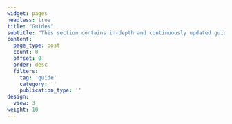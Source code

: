 ```yaml
---
widget: pages
headless: true
title: "Guides"
subtitle: "This section contains in-depth and continuously updated guides for various subject matters."
content:
  page_type: post
  count: 0
  offset: 0
  order: desc
  filters:
    tag: 'guide'
    category: ''
    publication_type: ''
design:
  view: 3
weight: 10
---
```


